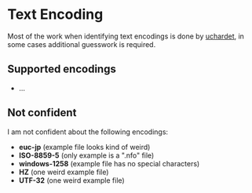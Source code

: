 # Text Encoding
Most of the work when identifying text encodings is done by [uchardet](https://github.com/BYVoid/uchardet), in some cases additional guesswork is required.

## Supported encodings
- ...

## Not confident
I am not confident about the following encodings:
- **euc-jp** (example file looks kind of weird)
- **ISO-8859-5** (only example is a ".nfo" file)
- **windows-1258** (example file has no special characters)
- **HZ** (one weird example file)
- **UTF-32** (one weird example file)
